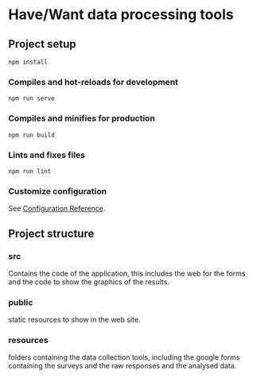 # Have/Want data processing tools

## Project setup
```
npm install
```

### Compiles and hot-reloads for development
```
npm run serve
```

### Compiles and minifies for production
```
npm run build
```

### Lints and fixes files
```
npm run lint
```

### Customize configuration
See [Configuration Reference](https://cli.vuejs.org/config/).

## Project structure

### src 
Contains the code of the application, this includes the web for the forms and the code to show the graphics of the results.

### public

static resources to show in the web site.

### resources

folders containing the data collection tools, including the google forms containing the surveys and the raw responses and the analysed data.
 


